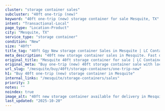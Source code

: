 ```yaml
---
cluster: "storage container sales"
subcluster: "40ft one-trip (new)"
keyword: "40ft one-trip (new) storage container for sale Mesquite, TX"
intent: "Transactional-Local"
page_type: "Location-Product"
city: "Mesquite, TX"
service_type: "storage container"
condition: "New"
size: "40ft"
title_tag: "40ft Ggy New storage container Sales in Mesquite | LC Container"
meta_description: "40ft new storage container sales in Mesquite. Fast delivery, competitive pricing. Serving storage containers area. Quote ID: KOT. Call (214) 524-4168 for your free quote today."
original_title: "Mesquite 40ft storage container for sale | LC Container"
original_meta: "Buy one-trip (new) 40ft storage container sale with local delivery in Mesquite, TX. LC Container — local Since 2003. Request a fast quote today."
url_slug: "/mesquite/buy/40ft/storage-containers/one-trip-new"
h1: "Buy 40ft one-trip (new) storage container in Mesquite"
internal_links: "/mesquite/storage-containers/sales"
priority: 3
notes: ""
noindex: true
image_alt: "40ft new storage container available for delivery in Mesquite"
last_updated: "2025-10-20"
---
```


<!-- TODO: Add unique city/inventory copy, images, and internal links here. -->
